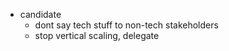 - candidate
    - dont say  tech stuff to non-tech stakeholders
    - stop vertical scaling, delegate